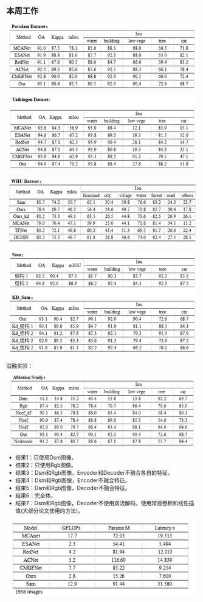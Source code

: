 ## 本周工作

![image-20231130102107928](../images/11_30_1.png)

![image-20231130102128348](../images/11_30_2.png)

![image-20231130102146029](../images/11_30_3.png)

![image-20231130102233940](../images/11_30_4.png)

消融实验：

![image-20231120125842903](../images/11_30_5.png)

* 结果1：只使用Dsm图像。
* 结果2：只使用Rgb图像。
* 结果3：Dsm和Rgb图像，Encoder和Decoder不融合各自的特征。
* 结果4：Dsm和Rgb图像，Encoder不融合特征。
* 结果5：Dsm和Rgb图像，Decoder不融合特征。
* 结果6：完全体。
* 结果7：Dsm和Rgb图像，Decoder不使用双流解码，使用常规卷积和线性插值(大部分论文使用的方法)。

![image-20231130102330429](../images/11_30_6.png)
